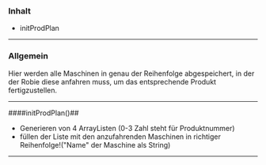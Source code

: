 ### Inhalt ###
- initProdPlan


----------
### Allgemein ###

Hier werden alle Maschinen in genau der Reihenfolge abgespeichert, in der der Robie diese anfahren muss, um das entsprechende Produkt fertigzustellen. 

----------

####initProdPlan()##

- Generieren von 4 ArrayListen (0-3 Zahl steht für Produktnummer)
- füllen der Liste mit den anzufahrenden Maschinen in richtiger Reihenfolge!("Name"  der Maschine als String)


----------